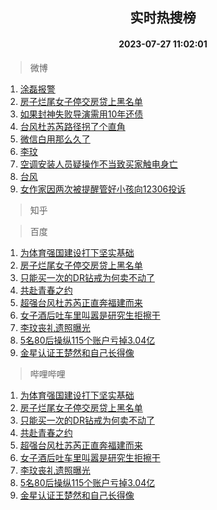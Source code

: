 <div align="center"><h2>实时热搜榜</h2><h4>2023-07-27 11:02:01</h4></div>

> 微博  

1. [涂磊报警](https://s.weibo.com/weibo?q=%23%E6%B6%82%E7%A3%8A%E6%8A%A5%E8%AD%A6%23&t=31&band_rank=1&Refer=top)<br />
2. [房子烂尾女子停交房贷上黑名单](https://s.weibo.com/weibo?q=%23%E6%88%BF%E5%AD%90%E7%83%82%E5%B0%BE%E5%A5%B3%E5%AD%90%E5%81%9C%E4%BA%A4%E6%88%BF%E8%B4%B7%E4%B8%8A%E9%BB%91%E5%90%8D%E5%8D%95%23&t=31&band_rank=2&Refer=top)<br />
3. [如果封神失败导演需用10年还债](https://s.weibo.com/weibo?q=%23%E5%A6%82%E6%9E%9C%E5%B0%81%E7%A5%9E%E5%A4%B1%E8%B4%A5%E5%AF%BC%E6%BC%94%E9%9C%80%E7%94%A810%E5%B9%B4%E8%BF%98%E5%80%BA%23&t=31&band_rank=3&Refer=top)<br />
4. [台风杜苏芮路径拐了个直角](https://s.weibo.com/weibo?q=%23%E5%8F%B0%E9%A3%8E%E6%9D%9C%E8%8B%8F%E8%8A%AE%E8%B7%AF%E5%BE%84%E6%8B%90%E4%BA%86%E4%B8%AA%E7%9B%B4%E8%A7%92%23&t=31&band_rank=4&Refer=top)<br />
5. [微信白用那么久了](https://s.weibo.com/weibo?q=%E5%BE%AE%E4%BF%A1%E7%99%BD%E7%94%A8%E9%82%A3%E4%B9%88%E4%B9%85%E4%BA%86&t=31&band_rank=5&Refer=top)<br />
6. [李玟](https://s.weibo.com/weibo?q=%E6%9D%8E%E7%8E%9F&t=31&band_rank=6&Refer=top)<br />
7. [空调安装人员疑操作不当致买家触电身亡](https://s.weibo.com/weibo?q=%23%E7%A9%BA%E8%B0%83%E5%AE%89%E8%A3%85%E4%BA%BA%E5%91%98%E7%96%91%E6%93%8D%E4%BD%9C%E4%B8%8D%E5%BD%93%E8%87%B4%E4%B9%B0%E5%AE%B6%E8%A7%A6%E7%94%B5%E8%BA%AB%E4%BA%A1%23&t=31&band_rank=7&Refer=top)<br />
8. [台风](https://s.weibo.com/weibo?q=%E5%8F%B0%E9%A3%8E&t=31&band_rank=8&Refer=top)<br />
9. [女作家因两次被提醒管好小孩向12306投诉](https://s.weibo.com/weibo?q=%23%E5%A5%B3%E4%BD%9C%E5%AE%B6%E5%9B%A0%E4%B8%A4%E6%AC%A1%E8%A2%AB%E6%8F%90%E9%86%92%E7%AE%A1%E5%A5%BD%E5%B0%8F%E5%AD%A9%E5%90%9112306%E6%8A%95%E8%AF%89%23&t=31&band_rank=9&Refer=top)<br />

> 知乎  


> 百度  

1. [为体育强国建设打下坚实基础](https://www.baidu.com/s?wd=%E4%B8%BA%E4%BD%93%E8%82%B2%E5%BC%BA%E5%9B%BD%E5%BB%BA%E8%AE%BE%E6%89%93%E4%B8%8B%E5%9D%9A%E5%AE%9E%E5%9F%BA%E7%A1%80&sa=fyb_news&rsv_dl=fyb_news)<br />
2. [房子烂尾女子停交房贷上黑名单](https://www.baidu.com/s?wd=%E6%88%BF%E5%AD%90%E7%83%82%E5%B0%BE%E5%A5%B3%E5%AD%90%E5%81%9C%E4%BA%A4%E6%88%BF%E8%B4%B7%E4%B8%8A%E9%BB%91%E5%90%8D%E5%8D%95&sa=fyb_news&rsv_dl=fyb_news)<br />
3. [只能买一次的DR钻戒为何卖不动了](https://www.baidu.com/s?wd=%E5%8F%AA%E8%83%BD%E4%B9%B0%E4%B8%80%E6%AC%A1%E7%9A%84DR%E9%92%BB%E6%88%92%E4%B8%BA%E4%BD%95%E5%8D%96%E4%B8%8D%E5%8A%A8%E4%BA%86&sa=fyb_news&rsv_dl=fyb_news)<br />
4. [共赴青春之约](https://www.baidu.com/s?wd=%E5%85%B1%E8%B5%B4%E9%9D%92%E6%98%A5%E4%B9%8B%E7%BA%A6&sa=fyb_news&rsv_dl=fyb_news)<br />
5. [超强台风杜苏芮正直奔福建而来](https://www.baidu.com/s?wd=%E8%B6%85%E5%BC%BA%E5%8F%B0%E9%A3%8E%E6%9D%9C%E8%8B%8F%E8%8A%AE%E6%AD%A3%E7%9B%B4%E5%A5%94%E7%A6%8F%E5%BB%BA%E8%80%8C%E6%9D%A5&sa=fyb_news&rsv_dl=fyb_news)<br />
6. [女子酒后吐车里叫嚣是研究生拒擦干](https://www.baidu.com/s?wd=%E5%A5%B3%E5%AD%90%E9%85%92%E5%90%8E%E5%90%90%E8%BD%A6%E9%87%8C%E5%8F%AB%E5%9A%A3%E6%98%AF%E7%A0%94%E7%A9%B6%E7%94%9F%E6%8B%92%E6%93%A6%E5%B9%B2&sa=fyb_news&rsv_dl=fyb_news)<br />
7. [李玟丧礼遗照曝光](https://www.baidu.com/s?wd=%E6%9D%8E%E7%8E%9F%E4%B8%A7%E7%A4%BC%E9%81%97%E7%85%A7%E6%9B%9D%E5%85%89&sa=fyb_news&rsv_dl=fyb_news)<br />
8. [5名80后操纵115个账户亏掉3.04亿](https://www.baidu.com/s?wd=5%E5%90%8D80%E5%90%8E%E6%93%8D%E7%BA%B5115%E4%B8%AA%E8%B4%A6%E6%88%B7%E4%BA%8F%E6%8E%893.04%E4%BA%BF&sa=fyb_news&rsv_dl=fyb_news)<br />
9. [金星认证王楚然和自己长得像](https://www.baidu.com/s?wd=%E9%87%91%E6%98%9F%E8%AE%A4%E8%AF%81%E7%8E%8B%E6%A5%9A%E7%84%B6%E5%92%8C%E8%87%AA%E5%B7%B1%E9%95%BF%E5%BE%97%E5%83%8F&sa=fyb_news&rsv_dl=fyb_news)<br />

> 哔哩哔哩  

1. [为体育强国建设打下坚实基础](https://www.baidu.com/s?wd=%E4%B8%BA%E4%BD%93%E8%82%B2%E5%BC%BA%E5%9B%BD%E5%BB%BA%E8%AE%BE%E6%89%93%E4%B8%8B%E5%9D%9A%E5%AE%9E%E5%9F%BA%E7%A1%80&sa=fyb_news&rsv_dl=fyb_news)<br />
2. [房子烂尾女子停交房贷上黑名单](https://www.baidu.com/s?wd=%E6%88%BF%E5%AD%90%E7%83%82%E5%B0%BE%E5%A5%B3%E5%AD%90%E5%81%9C%E4%BA%A4%E6%88%BF%E8%B4%B7%E4%B8%8A%E9%BB%91%E5%90%8D%E5%8D%95&sa=fyb_news&rsv_dl=fyb_news)<br />
3. [只能买一次的DR钻戒为何卖不动了](https://www.baidu.com/s?wd=%E5%8F%AA%E8%83%BD%E4%B9%B0%E4%B8%80%E6%AC%A1%E7%9A%84DR%E9%92%BB%E6%88%92%E4%B8%BA%E4%BD%95%E5%8D%96%E4%B8%8D%E5%8A%A8%E4%BA%86&sa=fyb_news&rsv_dl=fyb_news)<br />
4. [共赴青春之约](https://www.baidu.com/s?wd=%E5%85%B1%E8%B5%B4%E9%9D%92%E6%98%A5%E4%B9%8B%E7%BA%A6&sa=fyb_news&rsv_dl=fyb_news)<br />
5. [超强台风杜苏芮正直奔福建而来](https://www.baidu.com/s?wd=%E8%B6%85%E5%BC%BA%E5%8F%B0%E9%A3%8E%E6%9D%9C%E8%8B%8F%E8%8A%AE%E6%AD%A3%E7%9B%B4%E5%A5%94%E7%A6%8F%E5%BB%BA%E8%80%8C%E6%9D%A5&sa=fyb_news&rsv_dl=fyb_news)<br />
6. [女子酒后吐车里叫嚣是研究生拒擦干](https://www.baidu.com/s?wd=%E5%A5%B3%E5%AD%90%E9%85%92%E5%90%8E%E5%90%90%E8%BD%A6%E9%87%8C%E5%8F%AB%E5%9A%A3%E6%98%AF%E7%A0%94%E7%A9%B6%E7%94%9F%E6%8B%92%E6%93%A6%E5%B9%B2&sa=fyb_news&rsv_dl=fyb_news)<br />
7. [李玟丧礼遗照曝光](https://www.baidu.com/s?wd=%E6%9D%8E%E7%8E%9F%E4%B8%A7%E7%A4%BC%E9%81%97%E7%85%A7%E6%9B%9D%E5%85%89&sa=fyb_news&rsv_dl=fyb_news)<br />
8. [5名80后操纵115个账户亏掉3.04亿](https://www.baidu.com/s?wd=5%E5%90%8D80%E5%90%8E%E6%93%8D%E7%BA%B5115%E4%B8%AA%E8%B4%A6%E6%88%B7%E4%BA%8F%E6%8E%893.04%E4%BA%BF&sa=fyb_news&rsv_dl=fyb_news)<br />
9. [金星认证王楚然和自己长得像](https://www.baidu.com/s?wd=%E9%87%91%E6%98%9F%E8%AE%A4%E8%AF%81%E7%8E%8B%E6%A5%9A%E7%84%B6%E5%92%8C%E8%87%AA%E5%B7%B1%E9%95%BF%E5%BE%97%E5%83%8F&sa=fyb_news&rsv_dl=fyb_news)<br />

